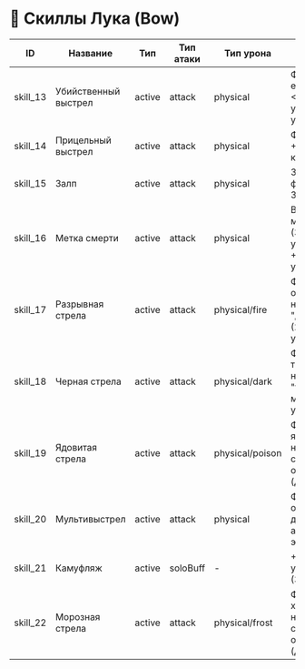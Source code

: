 # 🏹 Скиллы Лука (Bow)

| ID | Название | Тип | Тип атаки | Тип урона | Описание | Мощность | КД | Мана | Требования |
|----|----------|-----|-----------|-----------|----------|----------|----|------|------------|
| skill_13 | Убийственный выстрел | active | attack | physical | Физ. урон, если у цели <25% HP — удвоенный урон. | 180 | 60с | 30 | lvl 1, скаут 100, книга skill_13 |
| skill_14 | Прицельный выстрел | active | attack | physical | Физ. урон, +10% шанс крита. | 160 | 35с | 20 | lvl 1, скаут 100, книга skill_14 |
| skill_15 | Залп | active | attack | physical | 3 стрелы, физ. урон по 3 целям. | 140 | 40с | 40 | lvl 1, скаут 100, книга skill_15 |
| skill_16 | Метка смерти | active | attack | physical | Вешает метку смерти (30с), +5% урон по цели, +20% крит. урон. | 0 | 60с | 30 | lvl 1, скаут 100, книга skill_16 |
| skill_17 | Разрывная стрела | active | attack | physical/fire | Физ. урон + огонь, накладывает "детонацию" (2x15% урона). | 160 | 60с | 25 | lvl 1, скаут 100, книга skill_17 |
| skill_18 | Черная стрела | active | attack | physical/dark | Физ. урон + тьма, накладывает "темную метку" (+6% урон, 15с). | 180 | 45с | 25 | lvl 1, скаут 100, книга skill_18 |
| skill_19 | Ядовитая стрела | active | attack | physical/poison | Физ. урон + яд, накладывает стак отравления (до 5, 30с). | 100 | 18с | 20 | lvl 1, скаут 100, книга skill_19 |
| skill_20 | Мультивыстрел | active | attack | physical | Физ. урон, обновляет дебаффы, активирует эффекты. | 180 | 60с | 30 | lvl 1, скаут 100, книга skill_20 |
| skill_21 | Камуфляж | active | soloBuff | - | +20% уклонение (30с). | 0 | 60с | 30 | lvl 1, скаут 100, книга skill_21 |
| skill_22 | Морозная стрела | active | attack | physical/frost | Физ. урон + холод, накладывает стак обморожения (до 5, 30с). | 100 | 18с | 20 | lvl 1, скаут 100, книга skill_22 | 